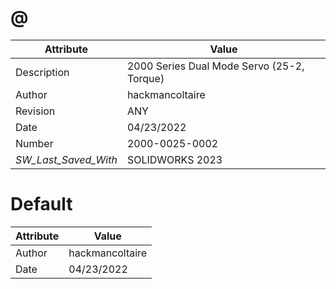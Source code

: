 # @
| Attribute | Value |
| ---  | ---     |
| Description | 2000 Series Dual Mode Servo (25-2, Torque) |
| Author | hackmancoltaire |
| Revision | ANY |
| Date | 04/23/2022 |
| Number | 2000-0025-0002 |
| _SW_Last_Saved_With_ | SOLIDWORKS 2023 |
# Default
| Attribute | Value |
| ---  | ---     |
| Author | hackmancoltaire |
| Date | 04/23/2022 |
